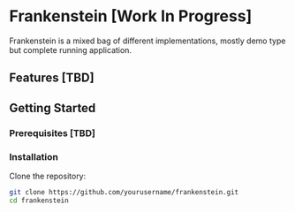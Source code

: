 # Frankenstein [Work In Progress]

Frankenstein is a mixed bag of different implementations, mostly demo type but complete running application.

## Features [TBD]

## Getting Started

### Prerequisites [TBD]

### Installation

Clone the repository:

```bash
git clone https://github.com/yourusername/frankenstein.git
cd frankenstein
